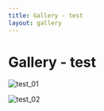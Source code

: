 ```yaml
---
title: Gallery - test
layout: gallery
---
```


# Gallery - test

![test_01](gallery/thumbnails/test_01.jpg)

![test_02](gallery/thumbnails/test_02.jpg)

